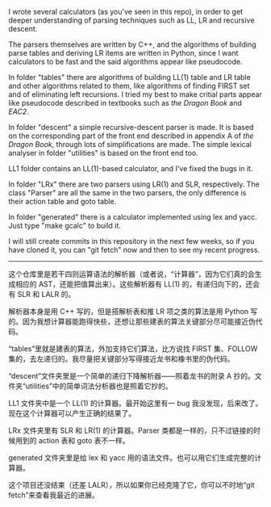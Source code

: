 I wrote several calculators (as you've seen in this repo), in order to get deeper understanding of parsing techniques such as LL, LR and recursive descent.  
  
The parsers themselves are written by C++, and the algorithms of building parse tables and deriving LR items are written in Python, since I want calculators to be fast and the said algorithms appear like pseudocode.  
  
In folder "tables" there are algorithms of building LL(1) table and LR table and other algorithms related to them, like algorithms of finding FIRST set and of eliminating left recursions. I tried my best to make critial parts appear like pseudocode described in textbooks such as *the Dragon Book* and *EAC2*.  
  
In folder "descent" a simple recursive-descent parser is made. It is based on the corresponding part of the front end described in appendix A of *the Dragon Book*, through lots of simplifications are made. The simple lexical analyser in folder "utilities" is based on the front end too.  
  
LL1 folder contains an LL(1)-based calculator, and I've fixed the bugs in it.
  
In folder "LRx" there are two parsers using LR(1) and SLR, respectively. The class "Parser" are all the same in the two parsers, the only difference is their action table and goto table.  
  
In folder "generated" there is a calculator implemented using lex and yacc. Just type "make gcalc" to build it.  
  
I will still create commits in this repository in the next few weeks, so if you have cloned it, you can "git fetch" now and then to see my recent progress.
***
这个仓库里是若干四则运算语法的解析器（或者说，“计算器”，因为它们真的会生成相应的 AST，还能把值算出来）。这些解析器有 LL(1) 的，有递归向下的，还会有 SLR 和 LALR 的。  

解析器本身是用 C++ 写的，但是搭解析表和推 LR 项之类的算法是用 Python 写的。因为我想计算器能跑得快些，还想让那些建表的算法关键部分尽可能接近伪代码。
  
“tables”里就是建表的算法，外加支持它们算法，比方说找 FIRST 集、FOLLOW 集的，去左递归的。我尽量把关键部分写得接近龙书和橡书里的伪代码。
  
“descent”文件夹里是一个简单的递归下降解析器——照着龙书的附录 A 抄的。文件夹“utilities”中的简单词法分析器也是照着它抄的。
  
LL1 文件夹中是一个 LL(1) 的计算器。最开始这里有一 bug 我没发现，后来改了。现在这个计算器可以产生正确的结果了。  
  
LRx 文件夹里有 SLR 和 LR(1) 的计算器。Parser 类都是一样的，只不过链接的时候用到的 action 表和 goto 表不一样。  
  
generated 文件夹里是给 lex 和 yacc 用的语法文件。也可以用它们生成完整的计算器。  
  
这个项目还没结束（还差 LALR），所以如果你已经克隆了它，你可以不时地“git fetch”来查看我最近的进展。
